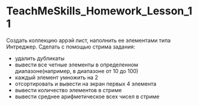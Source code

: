# TeachMeSkills_Homework_Lesson_11
Создать коллекцию аррэй лист, наполнить ее элементами типа Интреджер.
Сделать с помощью стрима задания:
- удалить дубликаты
- вывести все четные элементы в определенном диапазоне(например, в диапазоне от 10 до 100)
- каждый элемент умножить на 2
- отсортировать и вывести на экран первых 4 элемента
- вывести количество элементов в стриме
- вывести среднее арифметическое всех чисел в стриме
